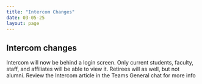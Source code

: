 ```yaml
---
title: "Intercom Changes"
date: 03-05-25
layout: page
---
```

## Intercom changes
Intercom will now be behind a login screen. Only current students, faculty, staff, and affiliates will be able to view it. Retirees will as well, but not alumni. Review the Intercom article in the Teams General chat for more info
